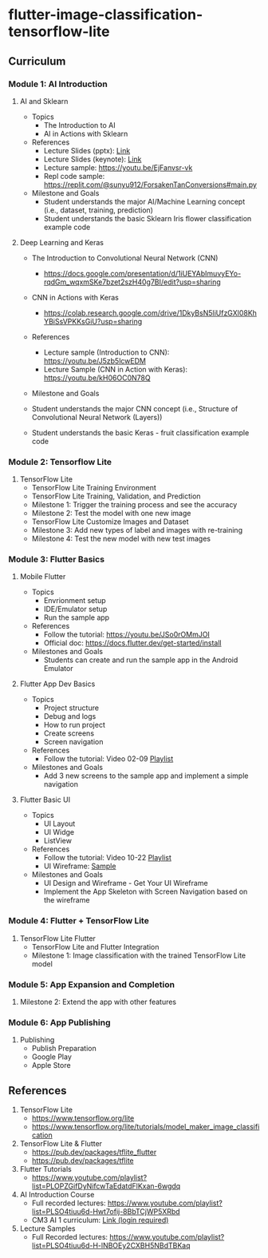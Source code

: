 # flutter-image-classification-tensorflow-lite

## Curriculum 

### Module 1: AI Introduction

1. AI and Sklearn
   * Topics
     * The Introduction to AI 
     * AI in Actions with Sklearn
   * References
     * Lecture Slides (pptx): [Link](https://drive.google.com/file/d/1QaDNCroT7mR968lUs_43RR8QSu08eNkE/view?usp=sharing)
     * Lecture Slides (keynote): [Link](https://docs.google.com/presentation/d/1QfNrK_L4GrO6FQyZTCdpSGkWpw2EHN3M/edit?usp=sharing&ouid=104361959057037146246&rtpof=true&sd=true)
     * Lecture sample: https://youtu.be/EjFanvsr-vk
     * Repl code sample: https://replit.com/@sunyu912/ForsakenTanConversions#main.py
   * Milestone and Goals
     * Student understands the major AI/Machine Learning concept (i.e., dataset, training, prediction)
     * Student understands the basic Sklearn Iris flower classification example code

2. Deep Learning and Keras
   * The Introduction to Convolutional Neural Network (CNN)
      * https://docs.google.com/presentation/d/1iUEYAbImuvyEYo-rqdGm_wqxmSKe7bzet2szH40g7BI/edit?usp=sharing
      
   * CNN in Actions with Keras 
      * https://colab.research.google.com/drive/1DkyBsN5liUfzGXl08KhYBiSsVPKKsGiU?usp=sharing
     
   * References
      * Lecture sample (Introduction to CNN): https://youtu.be/J5zb5lcwEDM
      * Lecture Sample (CNN in Action with Keras): https://youtu.be/kH06OC0N78Q
      
   * Milestone and Goals
   * Student understands the major CNN concept (i.e., Structure of Convolutional Neural Network (Layers))
   * Student understands the basic Keras - fruit classification example code

### Module 2: Tensorflow Lite
1. TensorFlow Lite
   * TensorFlow Lite Training Environment
   * TensorFlow Lite Training, Validation, and Prediction
   * Milestone 1: Trigger the training process and see the accuracy
   * Milestone 2: Test the model with one new image
   * TensorFlow Lite Customize Images and Dataset
   * Milestone 3: Add new types of label and images with re-training
   * Milestone 4: Test the new model with new test images

### Module 3: Flutter Basics
1. Mobile Flutter 
   * Topics
     * Envrionment setup
     * IDE/Emulator setup
     * Run the sample app
   * References
     * Follow the tutorial: https://youtu.be/JSo0rOMmJOI
     * Official doc: https://docs.flutter.dev/get-started/install
   * Milestones and Goals
     * Students can create and run the sample app in the Android Emulator    

2. Flutter App Dev Basics
   * Topics
     * Project structure
     * Debug and logs
     * How to run project
     * Create screens
     * Screen navigation
   * References
     * Follow the tutorial: Video 02-09 [Playlist](https://www.youtube.com/playlist?list=PLOPZGifDyNifcwTaEdatdFlKxan-6wgdq)
   * Milestones and Goals
     * Add 3 new screens to the sample app and implement a simple navigation

3. Flutter Basic UI
   * Topics
     * UI Layout
     * UI Widge
     * ListView
   * References
     * Follow the tutorial: Video 10-22 [Playlist](https://www.youtube.com/playlist?list=PLOPZGifDyNifcwTaEdatdFlKxan-6wgdq)
     * UI Wireframe: [Sample](https://maxcdn.icons8.com/app/uploads/2018/06/wireframing-tips.jpg)
   * Milestones and Goals
     * UI Design and Wireframe - Get Your UI Wireframe
     * Implement the App Skeleton with Screen Navigation based on the wireframe

### Module 4: Flutter + TensorFlow Lite
1. TensorFlow Lite Flutter
   * TensorFlow Lite and Flutter Integration
   * Milestone 1: Image classification with the trained TensorFlow Lite model


### Module 5: App Expansion and Completion
1. Milestone 2: Extend the app with other features

### Module 6: App Publishing
1. Publishing
   * Publish Preparation
   * Google Play
   * Apple Store

## References
1. TensorFlow Lite
   * https://www.tensorflow.org/lite
   * https://www.tensorflow.org/lite/tutorials/model_maker_image_classification
2. TensorFlow Lite & Flutter 
   * https://pub.dev/packages/tflite_flutter
   * https://pub.dev/packages/tflite
3. Flutter Tutorials
   * https://www.youtube.com/playlist?list=PLOPZGifDyNifcwTaEdatdFlKxan-6wgdq
4. AI Introduction Course
   * Full recorded lectures: https://www.youtube.com/playlist?list=PLSO4tiuu6d-Hwt7ofij-8BbTCjWP5XRbd  
   * CM3 AI 1 curriculum: [Link (login required)](https://codingminds.cc/apps/academy/courses/5fb154a64561f22060615ee1)
5. Lecture Samples
    * Full Recorded lectures: https://www.youtube.com/playlist?list=PLSO4tiuu6d-H-lNBOEy2CXBH5NBdTBKaq 
 
